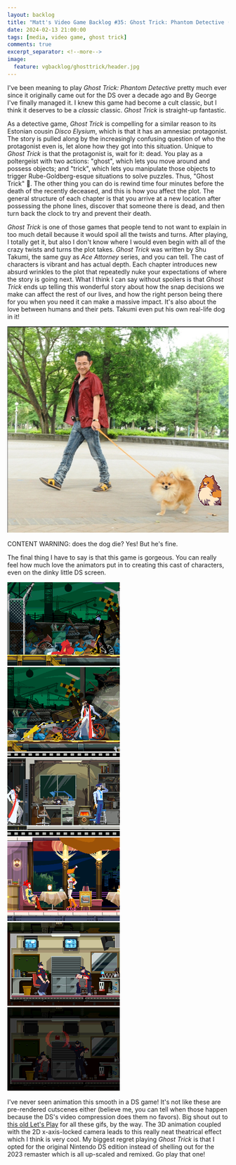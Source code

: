 ```yaml
---
layout: backlog
title: "Matt's Video Game Backlog #35: Ghost Trick: Phantom Detective (2010)"
date: 2024-02-13 21:00:00
tags: [media, video game, ghost trick]
comments: true
excerpt_separator: <!--more-->
image:
  feature: vgbacklog/ghosttrick/header.jpg
---
```


I've been meaning to play _Ghost Trick: Phantom Detective_ pretty much ever since it originally came out for the DS over a decade ago and By George I've finally managed it. I knew this game had become a cult classic, but I think it deserves to be a _classic_ classic. _Ghost Trick_ is straight-up fantastic.

<!--more-->

As a detective game, _Ghost Trick_ is compelling for a similar reason to its Estonian cousin _Disco Elysium_, which is that it has an amnesiac protagonist. The story is pulled along by the increasingly confusing question of who the protagonist even is, let alone how they got into this situation. Unique to _Ghost Trick_ is that the protagonist is, wait for it: dead. You play as a poltergeist with two actions: "ghost", which lets you move around and possess objects; and "trick", which lets you manipulate those objects to trigger Rube-Goldberg-esque situations to solve puzzles. Thus, "Ghost Trick" 🥁. The other thing you can do is rewind time four minutes before the death of the recently deceased, and this is how you affect the plot. The general structure of each chapter is that you arrive at a new location after possessing the phone lines, discover that someone there is dead, and then turn back the clock to try and prevent their death.

_Ghost Trick_ is one of those games that people tend to not want to explain in too much detail because it would spoil all the twists and turns. After playing, I totally get it, but also I don't know where I would even begin with all of the crazy twists and turns the plot takes. _Ghost Trick_ was written by Shu Takumi, the same guy as _Ace Attorney_ series, and you can tell. The cast of characters is vibrant and has actual depth. Each chapter introduces new absurd wrinkles to the plot that repeatedly nuke your expectations of where the story is going next. What I think I can say without spoilers is that _Ghost Trick_ ends up telling this wonderful story about how the snap decisions we make can affect the rest of our lives, and how the right person being there for you when you need it can make a massive impact. It's also about the love between humans and their pets. Takumi even put his own real-life dog in it!

![Missile!](/img/vgbacklog/ghosttrick/missle.jpg)

CONTENT WARNING: does the dog die? Yes! But he's fine.

The final thing I have to say is that this game is gorgeous. You can really feel how much love the animators put in to creating this cast of characters, even on the dinky little DS screen.

<div class="adjacent-image-container">
  <img src="/img/vgbacklog/ghosttrick/jeego.gif"/>
  <img src="/img/vgbacklog/ghosttrick/cabanela_stairs.gif"/>
  <img src="/img/vgbacklog/ghosttrick/cabanela_dance.gif"/>
  <img src="/img/vgbacklog/ghosttrick/chicken_rollerblades.gif"/>
  <img src="/img/vgbacklog/ghosttrick/cop_argh.gif"/>
  <img src="/img/vgbacklog/ghosttrick/cop_dance.gif"/>
</div>

I've never seen animation this smooth in a DS game! It's not like these are pre-rendered cutscenes either (believe me, you can tell when those happen because the DS's video compression does them no favors). Big shout out to [this old Let's Play](https://lparchive.org/Ghost-Trick-Phantom-Detective/) for all these gifs, by the way. The 3D animation coupled with the 2D x-axis-locked camera leads to this really neat theatrical effect which I think is very cool. My biggest regret playing _Ghost Trick_ is that I opted for the original Nintendo DS edition instead of shelling out for the 2023 remaster which is all up-scaled and remixed. Go play that one!

